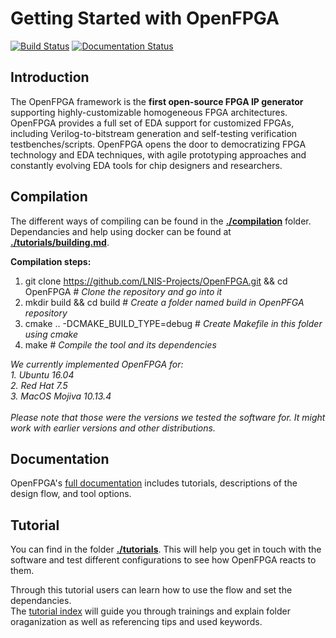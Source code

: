 # Getting Started with OpenFPGA

[![Build Status](https://travis-ci.org/LNIS-Projects/OpenFPGA.svg?branch=master)](https://travis-ci.org/LNIS-Projects/OpenFPGA)
[![Documentation Status](https://readthedocs.org/projects/openfpga/badge/?version=master)](https://openfpga.readthedocs.io/en/master/?badge=master)

## Introduction

The OpenFPGA framework is the **first open-source FPGA IP generator** supporting highly-customizable homogeneous FPGA architectures. OpenFPGA provides a full set of EDA support for customized FPGAs, including Verilog-to-bitstream generation and self-testing verification testbenches/scripts. OpenFPGA opens the door to democratizing FPGA technology and EDA techniques, with agile prototyping approaches and constantly evolving EDA tools for chip designers and researchers.<br />

## Compilation

The different ways of compiling can be found in the [**./compilation**](https://github.com/LNIS-Projects/OpenFPGA/tree/master/compilation) folder.<br />
Dependancies and help using docker can be found at [**./tutorials/building.md**](https://github.com/LNIS-Projects/OpenFPGA/blob/master/tutorials/building.md).

**Compilation steps:**
1. git clone https://github.com/LNIS-Projects/OpenFPGA.git && cd OpenFPGA # *Clone the repository and go into it*
2. mkdir build && cd build # *Create a folder named build in OpenPFGA repository*
3. cmake ..  -DCMAKE_BUILD_TYPE=debug # *Create Makefile in this folder using cmake*
4. make # *Compile the tool and its dependencies*

*We currently implemented OpenFPGA for:*<br />
*1. Ubuntu 16.04*<br />
*2. Red Hat 7.5*<br />
*3. MacOS Mojiva 10.13.4*<br /><br />
*Please note that those were the versions we tested the software for. It might work with earlier versions and other distributions.*

## Documentation
OpenFPGA's [full documentation](https://openfpga.readthedocs.io/en/master/) includes tutorials, descriptions of the design flow, and tool options.

## Tutorial

You can find in the folder [**./tutorials**](https://github.com/LNIS-Projects/OpenFPGA/tree/master/tutorials). This will help you get in touch with the software and test different configurations to see how OpenFPGA reacts to them. 

Through this tutorial users can learn how to use the flow and set the dependancies.<br />
The [tutorial index](https://github.com/LNIS-Projects/OpenFPGA/blob/master/tutorials/tutorial_index.md) will guide you through trainings and explain folder oraganization as well as referencing tips and used keywords.

